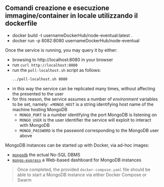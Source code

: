 ## Comandi creazione e esecuzione immagine/container in locale utilizzando il dockerfile
- docker build  -t usernameDockerHub/node-eventual:latest .
- docker run -p 8082:8080 usernameDockerHub/node-eventual

Once the service is running, you may query it by either:
- browsing to http://localhost:8080 in your browser
- run `curl http://localhost:8080`
- run the `poll-localhost.sh` script as follows:
    ```bash
    ../poll-localhost.sh 8080
    
- in this way the service can be replicated many times, without affecting the presented to the user
- for this reason, the service assumes a number of _environment_ variables to be set, namely:
  +`MONGO_HOST` is a string identifying host name of the machine hosting MongoDB
    + `MONGO_PORT` is a number identifying the port MongoDB is listening on
    + `MONGO_USER` is the user identifier the service will exploit to interact with MongoDB
    + `MONGO_PASSWORD` is the password corresponding to the MongoDB user above

MongoDB instances can be started up with Docker, via ad-hoc images:
- [`mongodb`](https://hub.docker.com/_/mongo) the actual No-SQL DBMS
- [`mongo-express`](https://hub.docker.com/_/mongo-express) a Web-based dashboard for MongoDB instances

> Once completed, the provided `docker-compose.yaml` file should be able to start a MongoDB instance via either Docker Compose or Swarm 
